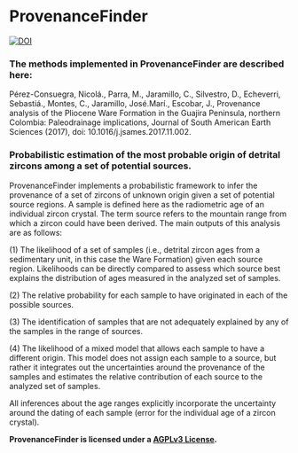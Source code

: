 # ProvenanceFinder
[![DOI](https://zenodo.org/badge/90358039.svg)](https://zenodo.org/badge/latestdoi/90358039)


### The methods implemented in ProvenanceFinder are described here:

Pérez-Consuegra, Nicolá., Parra, M., Jaramillo, C., Silvestro, D., Echeverri, Sebastiá., Montes, C., Jaramillo, José.Marí., Escobar, J., Provenance analysis of the Pliocene Ware Formation in the Guajira Peninsula, northern Colombia: Paleodrainage implications, Journal of South American Earth Sciences (2017), doi: 10.1016/j.jsames.2017.11.002.


### Probabilistic estimation of the most probable origin of detrital zircons among a set of potential sources.

ProvenanceFinder implements a probabilistic framework to infer the provenance of a set of zircons of unknown origin given a
set of potential source regions. A sample is defined here as the radiometric age of an individual zircon crystal. The term source refers to the mountain range from which a zircon could have been derived.
The main outputs of this analysis are as follows: 

(1) The likelihood of a set of samples (i.e., detrital zircon ages from a sedimentary unit, in this case the Ware Formation) given each source region. Likelihoods can be directly compared to assess which source best explains the distribution of ages measured in the analyzed set of samples.

(2) The relative probability for each sample to have originated in each of the possible sources. 

(3) The identification of samples that are not adequately explained by any of the samples in the range of sources. 

(4) The likelihood of a mixed model that allows each sample to have a different origin. This model does not assign each
sample to a source, but rather it integrates out the uncertainties around the provenance of the samples and
estimates the relative contribution of each source to the analyzed set of samples. 

All inferences about the age ranges explicitly incorporate the uncertainty around the dating of each sample (error for the individual age of a zircon crystal).

**ProvenanceFinder is licensed under a [AGPLv3 License](https://tldrlegal.com/license/gnu-affero-general-public-license-v3-(agpl-3.0)#summary).**

